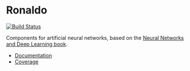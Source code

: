 # Ronaldo

[![Build Status](https://travis-ci.org/garbados/ronaldo.svg?branch=master)](https://travis-ci.org/garbados/ronaldo)

Components for artificial neural networks, based on the [Neural Networks and Deep Learning book](http://neuralnetworksanddeeplearning.com/chap1.html).

* [Documentation](http://garbados.github.io/ronaldo/)
* [Coverage](http://garbados.github.io/ronaldo/coverage.html)
